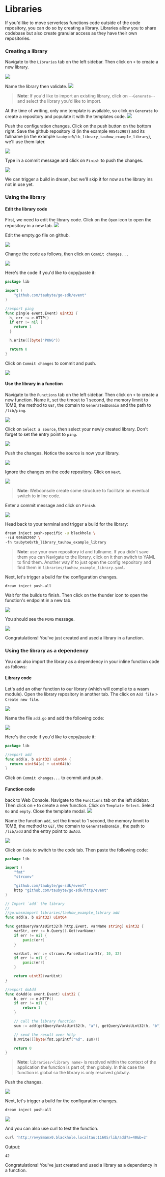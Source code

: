 # Libraries

<!-- Source: docs-old/01-dev-getting-started/08-libraries.md -->


If you'd like to move serverless functions code outside of the code repository, you can do so by creating a library. Libraries allow you to share codebase but also create granular access as they have their own repositories.

### Creating a library

Navigate to the `Libraries` tab on the left sidebar. Then click on `+` to create a new library.

![](../images/webconsole-new-library.png)

Name the library then validate.
![](../images/webconsole-new-library-modal.png)

> **Note**: If you'd like to import an existing library, click on `--Generate--` and select the library you'd like to import.

At the time of writing, only one template is available, so click on `Generate` to create a repository and populate it with the templates code.
![](../images/webconsole-new-library-modal-template-select.png)

Push the configuration changes. Click on the push button on the bottom right. Save the github repository id (in the example `905452907`) and its fullname (in the example `taubyte0/tb_library_tauhow_example_library`), we'll use them later.

![](../images/webconsole-new-library-listed-push-1.png)

Type in a commit message and click on `Finish` to push the changes.

![](../images/webconsole-new-library-listed-push-done.png)

We can trigger a build in dream, but we'll skip it for now as the library ins not in use yet.

### Using the library

#### Edit the library code

First, we need to edit the library code. Click on the `Open` icon to open the repository in a new tab.
![](../images/webconsole-new-library-listed-open-repo.png)

Edit the empty.go file on github.

![](../images/webconsole-new-library-listed-repo-opened.png)

Change the code as follows, then click on `Commit changes...`

![](../images/webconsole-new-library-listed-repo-edited.png)

Here's the code if you'd like to copy/paste it:

```go
package lib

import (
	"github.com/taubyte/go-sdk/event"
)

//export ping
func ping(e event.Event) uint32 {
  h, err := e.HTTP()
  if err != nil {
	return 1
  }

  h.Write([]byte("PONG"))

  return 0
}
```

Click on `Commit changes` to commit and push.

![](../images/webconsole-new-library-listed-repo-commit-modal.png)

#### Use the library in a function

Navigate to the `Functions` tab on the left sidebar. Then click on `+` to create a new function. Name it, set the timout to 1 second, the memory limnit to 10MB, the method to `GET`, the domain to `GeneratedDomain` and the path to `/lib/ping`.

![](../images/webconsole-new-library-new-func-modal.png)

Click on `Select a source`, then select your newly created library. Don't forget to set the entry point to `ping`.

![](../images/webconsole-new-library-new-func-modal-sel-lib.png)

Push the changes. Notice the source is now your library.

![](../images/webconsole-new-library-new-func-modal-push-1.png)

Ignore the changes on the code repository. Click on `Next`.

![](../images/webconsole-new-library-new-func-modal-push-2.png)

> **Note**: Webconsole create some structure to facilitate an eventual switch to inline code.

Enter a commit message and click on `Finish`.

![](../images/webconsole-new-library-new-func-modal-push-done.png)

Head back to your terminal and trigger a build for the library:

```bash
dream inject push-specific -u blackhole \
-rid 905452907 \
-fn taubyte0/tb_library_tauhow_example_library
```

> **Note**: use your own repository id and fullname. If you didn't save them you can Navigate to the library, click on it then switch to YAML to find them. Another way if to just open the config repository and find them in `libraries/tauhow_example_library.yaml`.

Next, let's trigger a build for the configuration changes.

```bash
dream inject push-all
```

Wait for the builds to finish. Then click on the thunder icon to open the function's endpoint in a new tab.

![](../images/webconsole-new-library-new-func-exec-btn.png)

You should see the `PONG` message.

![](../images/webconsole-new-library-new-func-exec-window.png)

Congratulations! You've just created and used a library in a function.

### Using the library as a dependency

You can also import the library as a dependency in your inline function code as follows:

#### Library code

Let's add an other function to our library (which will compile to a wasm module). Open the library repository in another tab. The click on `Add file` > `Create new file`.

![](../images/webconsole-new-library-add-file-add-func.png)

Name the file `add.go` and add the following code:

![](../images/webconsole-new-library-add-file-add-func-edit.png)

Here's the code if you'd like to copy/paste it:
 
```go
package lib

//export add
func add(a, b uint32) uint64 {
  return uint64(a) + uint64(b)
}
```

Click on `Commit changes...` to commit and push.

#### Function code

back to Web Console. Navigate to the `Functions` tab on the left sidebar. Then click on `+` to create a new function.
Click on `Template Select`. Select `Go` and `empty`. Close the template modal. 
![](../images/webconsole-new-library-add-func-using-lib-select-template.png)

Name the function `add`, set the timout to 1 second, the memory limnit to 10MB, the method to `GET`, the domain to `GeneratedDomain` , the path to `/lib/add` and the entry point to `doAdd`.

![](../images/webconsole-new-library-add-func-using-lib-edit.png)

Click on `Code` to switch to the code tab. Then paste the following code:

```go
package lib

import (
	"fmt"
	"strconv"

	"github.com/taubyte/go-sdk/event"
	http "github.com/taubyte/go-sdk/http/event"
)

// Import `add` the library
//
//go:wasmimport libraries/tauhow_example_library add
func add(a, b uint32) uint64

func getQueryVarAsUint32(h http.Event, varName string) uint32 {
	varStr, err := h.Query().Get(varName)
	if err != nil {
		panic(err)
	}

	varUint, err := strconv.ParseUint(varStr, 10, 32)
	if err != nil {
		panic(err)
	}

	return uint32(varUint)
}

//export doAdd
func doAdd(e event.Event) uint32 {
	h, err := e.HTTP()
	if err != nil {
		return 1
	}

	// call the library function
	sum := add(getQueryVarAsUint32(h, "a"), getQueryVarAsUint32(h, "b"))

	// send the result over http
	h.Write([]byte(fmt.Sprintf("%d", sum)))

	return 0
}
```
> **Note**: `libraries/<library name>` is resolved within the context of the application the function is part of, then globaly. In this case the function is global so the library is only resolved globaly.

Push the changes.

![](../images/webconsole-new-library-add-func-using-lib-push.png)

Next, let's trigger a build for the configuration changes.

```bash
dream inject push-all
```

![](../images/webconsole-new-library-add-func-using-lib-exec.png)

And you can also use curl to test the function.

```bash
curl 'http://evy8manx0.blackhole.localtau:11605/lib/add?a=40&b=2'
```

Output:
```
42
```

Congratulations! You've just created and used a library as a dependency in a function.